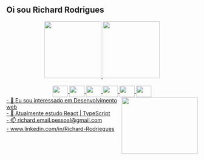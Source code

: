 ## Oi sou Richard Rodrigues  
<div align="center">
  <a href="https://github.com/RichardRodriguesGomesDeJesus">
  <img height="150em" src="https://github-readme-stats.vercel.app/api?username=RichardRodriguesGomesDeJesus&show_icons=true&theme=dark&include_all_commits=true&count_private=true"/>
  <img height="150em" src="https://github-readme-stats.vercel.app/api/top-langs/?username=RichardRodriguesGomesDeJesus&layout=compact&langs_count=7&theme=dark"/>
</div>
<br/>
<div width="100em" align="center">
  <img align="center"  src="https://cdn.jsdelivr.net/gh/devicons/devicon/icons/rect/rect-original.svg"  height='30' width='40' />
  <img align="center"  src="https://cdn.jsdelivr.net/gh/devicons/devicon/icons/css3/css3-original-wordmark.svg" height='30' width='40' /> 
  <img align="center"   src="https://cdn.jsdelivr.net/gh/devicons/devicon/icons/html5/html5-original.svg"" height='30' width='40' />
  <img align="center"   src="https://cdn.jsdelivr.net/gh/devicons/devicon/icons/javascript/javascript-original.svg" height='30' width='40' />
  <img align="center"   src="https://cdn.jsdelivr.net/gh/devicons/devicon/icons/typescript/typescript-original.svg" height='30' width='40' />
  <img align="center"   src="https://cdn.jsdelivr.net/gh/devicons/devicon/icons/sass/sass-original.svg" height='30' width='40' />
</div>

 <img  align="right" src="https://user-images.githubusercontent.com/105460212/203666598-197b12bc-ddce-41b0-99d9-a93cb5e3041a.gif" height='150' width='200' />
 - 👀 Eu sou interessado em Desenvolvimento web 
 <br/>
 - 🌱 Atualmente estudo React | TypeScript
 <br/>
 - 📫 richard.email.pessoal@gmail.com
 <br/>
 - www.linkedin.com/in/Richard-Rodriegues
<br/>
